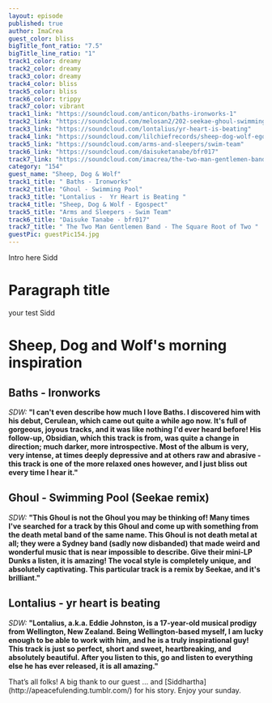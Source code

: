```yaml
---
layout: episode
published: true
author: ImaCrea
guest_color: bliss
bigTitle_font_ratio: "7.5"
bigTitle_line_ratio: "1"
track1_color: dreamy
track2_color: dreamy
track3_color: dreamy
track4_color: bliss
track5_color: bliss
track6_color: trippy
track7_color: vibrant
track1_link: "https://soundcloud.com/anticon/baths-ironworks-1"
track2_link: "https://soundcloud.com/melosan2/202-seekae-ghoul-swimming-pool"
track3_link: "https://soundcloud.com/lontalius/yr-heart-is-beating"
track4_link: "https://soundcloud.com/lilchiefrecords/sheep-dog-wolf-egospect"
track5_link: "https://soundcloud.com/arms-and-sleepers/swim-team"
track6_link: "https://soundcloud.com/daisuketanabe/bfr017"
track7_link: "https://soundcloud.com/imacrea/the-two-man-gentlemen-band-the-square-root-of-two"
category: "154"
guest_name: "Sheep, Dog & Wolf"
track1_title: " Baths - Ironworks"
track2_title: "Ghoul - Swimming Pool"
track3_title: "Lontalius -  Yr Heart is Beating "
track4_title: "Sheep, Dog & Wolf - Egospect"
track5_title: "Arms and Sleepers - Swim Team"
track6_title: "Daisuke Tanabe - bfr017"
track7_title: " The Two Man Gentlemen Band - The Square Root of Two "
guestPic: guestPic154.jpg
---
```


<p id="introduction">
Intro here Sidd</p>
 
# Paragraph title
 
your test Sidd

# Sheep, Dog and Wolf's morning inspiration

## Baths - Ironworks
_SDW:_ **"**I can't even describe how much I love Baths. I discovered him with his debut, Cerulean, which came out quite a while ago now. It's full of gorgeous, joyous tracks, and it was like nothing I'd ever heard before! His follow-up, Obsidian, which this track is from, was quite a change in direction; much darker, more introspective. Most of the album is very, very intense, at times deeply depressive and at others raw and abrasive - this track is one of the more relaxed ones however, and I just bliss out every time I hear it.**"**
 
## Ghoul - Swimming Pool (Seekae remix)
_SDW:_ **"**This Ghoul is not the Ghoul you may be thinking of! Many times I've searched for a track by this Ghoul and come up with something from the death metal band of the same name. This Ghoul is not death metal at all; they were a Sydney band (sadly now disbanded) that made weird and wonderful music that is near impossible to describe. Give their mini-LP Dunks a listen, it is amazing! The vocal style is completely unique, and absolutely captivating.
This particular track is a remix by Seekae, and it's brilliant.**"**
 
## Lontalius - yr heart is beating
_SDW:_ **"**Lontalius, a.k.a. Eddie Johnston, is a 17-year-old musical prodigy from Wellington, New Zealand. Being Wellington-based myself, I am lucky enough to be able to work with him, and he is a truly inspirational guy! This track is just so perfect, short and sweet, heartbreaking, and absolutely beautiful. After you listen to this, go and listen to everything else he has ever released, it is all amazing.**"**
 
<p id="outroduction">
That’s all folks! A big thank to our guest ... and [Siddhartha](http://apeacefulending.tumblr.com/) for his story. Enjoy your sunday.
</p>